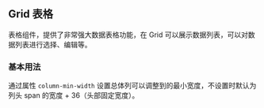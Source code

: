 <div class="demo-header">
<p class="overviewicon">
  <span class="wapi-list-form"/>
</p>

## Grid 表格

<nova-uxlink widget-name="Grid"></nova-uxlink>

表格组件，提供了非常强大数据表格功能，在 Grid 可以展示数据列表，可以对数据列表进行选择、编辑等。
</div>

### 基本用法

通过属性 `column-min-width` 设置总体列可以调整到的最小宽度，不设置时默认为列头 span 的宽度 + 36（头部固定宽度）。

<br>

<nova-demo-view link="grid/aui3-first-menu/column-min-width"></nova-demo-view>

<br>
